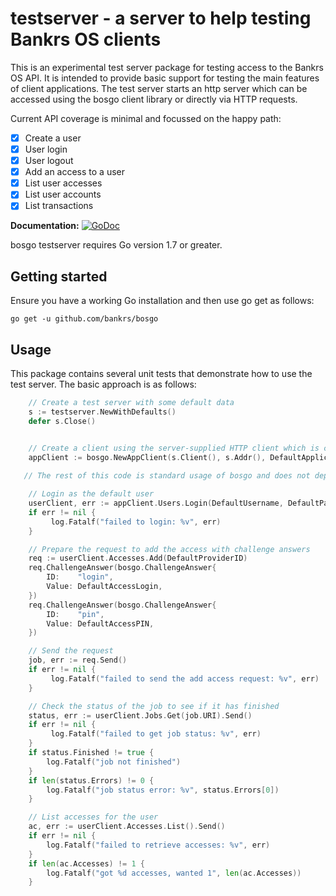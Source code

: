 # testserver - a server to help testing Bankrs OS clients

This is an experimental test server package for testing access to the Bankrs OS API. 
It is intended to provide basic support for testing the main features of client applications. 
The test server starts an http server which can be accessed using the bosgo client library or directly via HTTP requests.

Current API coverage is minimal and focussed on the happy path:

 - [x] Create a user
 - [x] User login
 - [x] User logout
 - [x] Add an access to a user
 - [x] List user accesses
 - [x] List user accounts
 - [x] List transactions

**Documentation:** [![GoDoc](https://godoc.org/github.com/bankrs/bosgo/testserver?status.svg)](https://godoc.org/github.com/bankrs/bosgo/testserver)  

bosgo testserver requires Go version 1.7 or greater.

## Getting started

Ensure you have a working Go installation and then use go get as follows:

```
go get -u github.com/bankrs/bosgo
```

## Usage

This package contains several unit tests that demonstrate how to use the test server. The basic approach is as follows:

```Go
    // Create a test server with some default data
    s := testserver.NewWithDefaults()
    defer s.Close()


    // Create a client using the server-supplied HTTP client which is configured to accept the test server's TLS config
    appClient := bosgo.NewAppClient(s.Client(), s.Addr(), DefaultApplicationID)
 
   // The rest of this code is standard usage of bosgo and does not depend on the test server

    // Login as the default user
    userClient, err := appClient.Users.Login(DefaultUsername, DefaultPassword).Send()
    if err != nil {
         log.Fatalf("failed to login: %v", err)
    }

    // Prepare the request to add the access with challenge answers
    req := userClient.Accesses.Add(DefaultProviderID)
    req.ChallengeAnswer(bosgo.ChallengeAnswer{
        ID:    "login",
        Value: DefaultAccessLogin,
    })
    req.ChallengeAnswer(bosgo.ChallengeAnswer{
        ID:    "pin",
        Value: DefaultAccessPIN,
    })

    // Send the request
    job, err := req.Send()
    if err != nil {
         log.Fatalf("failed to send the add access request: %v", err)
    }

    // Check the status of the job to see if it has finished
    status, err := userClient.Jobs.Get(job.URI).Send()
    if err != nil {
         log.Fatalf("failed to get job status: %v", err)
    }
    if status.Finished != true {
        log.Fatalf("job not finished")
    }
    if len(status.Errors) != 0 {
        log.Fatalf("job status error: %v", status.Errors[0])
    }

    // List accesses for the user
    ac, err := userClient.Accesses.List().Send()
    if err != nil {
        log.Fatalf("failed to retrieve accesses: %v", err)
    }
    if len(ac.Accesses) != 1 {
        log.Fatalf("got %d accesses, wanted 1", len(ac.Accesses))
    }
```
